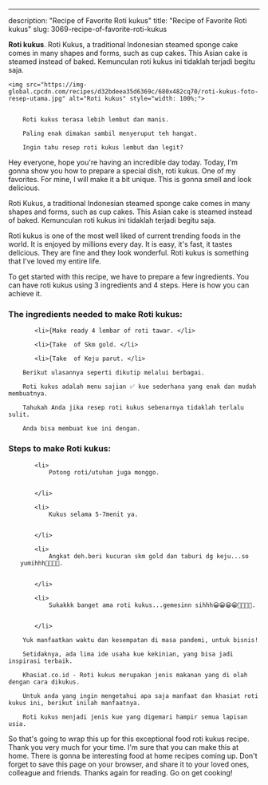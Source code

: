 ---
description: "Recipe of Favorite Roti kukus"
title: "Recipe of Favorite Roti kukus"
slug: 3069-recipe-of-favorite-roti-kukus

<p>
	<strong>Roti kukus</strong>. 
	Roti Kukus, a traditional Indonesian steamed sponge cake comes in many shapes and forms, such as cup cakes. This Asian cake is steamed instead of baked. Kemunculan roti kukus ini tidaklah terjadi begitu saja.
</p>
<p>
	
	<img src="https://img-global.cpcdn.com/recipes/d32bdeea35d6369c/680x482cq70/roti-kukus-foto-resep-utama.jpg" alt="Roti kukus" style="width: 100%;">
	
	
		Roti kukus terasa lebih lembut dan manis.
	
		Paling enak dimakan sambil menyeruput teh hangat.
	
		Ingin tahu resep roti kukus lembut dan legit?
	
</p>
<p>
	Hey everyone, hope you're having an incredible day today. Today, I'm gonna show you how to prepare a special dish, roti kukus. One of my favorites. For mine, I will make it a bit unique. This is gonna smell and look delicious.
</p>
	
<p>
	Roti Kukus, a traditional Indonesian steamed sponge cake comes in many shapes and forms, such as cup cakes. This Asian cake is steamed instead of baked. Kemunculan roti kukus ini tidaklah terjadi begitu saja.
</p>
<p>
	Roti kukus is one of the most well liked of current trending foods in the world. It is enjoyed by millions every day. It is easy, it's fast, it tastes delicious. They are fine and they look wonderful. Roti kukus is something that I've loved my entire life.
</p>

<p>
To get started with this recipe, we have to prepare a few ingredients. You can have roti kukus using 3 ingredients and 4 steps. Here is how you can achieve it.
</p>

<h3>The ingredients needed to make Roti kukus:</h3>

<ol>
	
		<li>{Make ready 4 lembar of roti tawar. </li>
	
		<li>{Take  of Skm gold. </li>
	
		<li>{Take  of Keju parut. </li>
	
</ol>
<p>
	
		Berikut ulasannya seperti dikutip melalui berbagai.
	
		Roti kukus adalah menu sajian ✅ kue sederhana yang enak dan mudah membuatnya.
	
		Tahukah Anda jika resep roti kukus sebenarnya tidaklah terlalu sulit.
	
		Anda bisa membuat kue ini dengan.
	
</p>

<h3>Steps to make Roti kukus:</h3>

<ol>
	
		<li>
			Potong roti/utuhan juga monggo.
			
			
		</li>
	
		<li>
			Kukus selama 5-7menit ya.
			
			
		</li>
	
		<li>
			Angkat deh.beri kucuran skm gold dan taburi dg keju...so yumihhh🤤🤤🤤🤤.
			
			
		</li>
	
		<li>
			Sukakkk banget ama roti kukus...gemesinn sihhh😀😀😁😁🤤🤤🤤🤤.
			
			
		</li>
	
</ol>

<p>
	
		Yuk manfaatkan waktu dan kesempatan di masa pandemi, untuk bisnis!
	
		Setidaknya, ada lima ide usaha kue kekinian, yang bisa jadi inspirasi terbaik.
	
		Khasiat.co.id - Roti kukus merupakan jenis makanan yang di olah dengan cara dikukus.
	
		Untuk anda yang ingin mengetahui apa saja manfaat dan khasiat roti kukus ini, berikut inilah manfaatnya.
	
		Roti kukus menjadi jenis kue yang digemari hampir semua lapisan usia.
	
</p>

<p>
	So that's going to wrap this up for this exceptional food roti kukus recipe. Thank you very much for your time. I'm sure that you can make this at home. There is gonna be interesting food at home recipes coming up. Don't forget to save this page on your browser, and share it to your loved ones, colleague and friends. Thanks again for reading. Go on get cooking!
</p>
